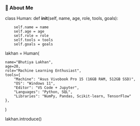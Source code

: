 ### 🧠 About Me

class Human:
     def __init__(self, name, age, role, tools, goals):
    
        self.name = name
        self.age = age
        self.role = role
        self.tools = tools
        self.goals = goals


lakhan = Human(

    name="Bhutiya Lakhan",
    age=20,
    role="Machine Learning Enthusiast",
    tools={
        "Machine": "Asus Vivobook Pro 15 (16GB RAM, 512GB SSD)",
        "OS": "Windows 11",
        "Editor": "VS Code + Jupyter",
        "Languages": "Python, SQL",
        "Libraries": "NumPy, Pandas, Scikit-learn, TensorFlow"
    },
   
)

lakhan.introduce()
